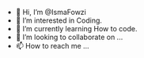 - 👋 Hi, I’m @IsmaFowzi
- 👀 I’m interested in Coding.
- 🌱 I’m currently learning How to code.
- 💞️ I’m looking to collaborate on ...
- 📫 How to reach me ...

<!---
IsmaFowzi/IsmaFowzi is a ✨ special ✨ repository because its `README.md` (this file) appears on your GitHub profile.
You can click the Preview link to take a look at your changes.
--->
